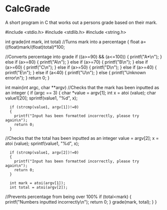 # CalcGrade
A short program in C that works out a persons grade based on their mark.

#include <stdio.h>
#include <stdlib.h>
#include <string.h>


int grade(int mark, int total)
//Turns mark into a percentage
{
  float a=((float)mark/(float)total)*100;

//Converts percentage into grade
  if ((a>=90) && (a<=100))
  {
      printf("A*\n");
  }
  else if (a>=80)
  {
      printf("A\n");
  }
  else if (a>=70)
  {
      printf("B\n");
  }
  else if (a>=60)
  {
      printf("C\n");
  }
  else if (a>=50)
  {
      printf("D\n");
  }
  else if (a>=40)
  {
      printf("E\n");
  }
  else if (a<40)
  {
      printf("U\n");
  }
  else
  {
      printf("Unknown error\n");
  }
 return 0;
}

int main(int argc, char **argv)
//Checks that the mark has been inputted as an integer
{
    if (argc == 3) {
      char *value = argv[1];
      int x = atoi (value);
      char value1[20];
      sprintf(value1, "%d", x);

      if (strcmp(value1, argv[1])!=0)
      {
        printf("Input has been formatted incorrectly, please try again\n");
        return 0;
      }
//Checks that the total has been inputted as an integer
      value = argv[2];
      x = atoi (value);
      sprintf(value1, "%d", x);

      if (strcmp(value1, argv[2])!=0)
      {
        printf("Input has been formatted incorrectly, please try again\n");
        return 0;
      }

      int mark = atoi(argv[1]);
      int total = atoi(argv[2]);
//Prevents percentage from being over 100%
      if (total<mark)
      {
          printf("Numbers inputted incorrectly\n");
          return 0;
      }
      grade(mark, total);
    }
}
